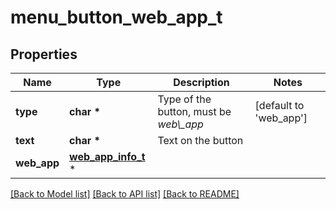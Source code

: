 # menu_button_web_app_t

## Properties
Name | Type | Description | Notes
------------ | ------------- | ------------- | -------------
**type** | **char \*** | Type of the button, must be *web\\_app* | [default to 'web_app']
**text** | **char \*** | Text on the button | 
**web_app** | [**web_app_info_t**](web_app_info.md) \* |  | 

[[Back to Model list]](../README.md#documentation-for-models) [[Back to API list]](../README.md#documentation-for-api-endpoints) [[Back to README]](../README.md)


